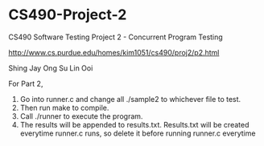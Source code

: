 CS490-Project-2
===============

CS490 Software Testing Project 2 - Concurrent Program Testing

http://www.cs.purdue.edu/homes/kim1051/cs490/proj2/p2.html

Shing Jay Ong
Su Lin Ooi

For Part 2,
1. Go into runner.c and change all ./sample2 to whichever file to test.
2. Then run make to compile.
3. Call ./runner to execute the program.
4. The results will be appended to results.txt. Results.txt will be created everytime runner.c runs, so delete it before running runner.c everytime